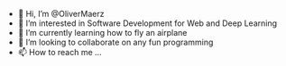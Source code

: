 - 👋 Hi, I’m @OliverMaerz
- 👀 I’m interested in Software Development for Web and Deep Learning 
- 🌱 I’m currently learning how to fly an airplane
- 💞️ I’m looking to collaborate on any fun programming
- 📫 How to reach me ...

<!---
OliverMaerz/OliverMaerz is a ✨ special ✨ repository because its `README.md` (this file) appears on your GitHub profile.
You can click the Preview link to take a look at your changes.
--->
